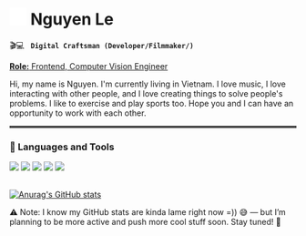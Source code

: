 # <img src="image-1.png" style="filter: brightness(0) invert(1);" alt="Nguyen Le" width="30"/> Nguyen Le

🎬💻 **` Digital Craftsman (Developer/Filmmaker/)`**

<p style="text-decoration:underline"><strong>Role:</strong> Frontend, Computer Vision Engineer</p>

Hi, my name is Nguyen. I'm currently living in Vietnam. I love music, I love interacting with other people, and I love creating things to solve people's problems. I like to exercise and play sports too. Hope you and I can have an opportunity to work with each other.

<hr style="height:4px; border:none; background-color:#444" />


### 🔧 Languages and Tools

<p align="left">
  <img src="https://cdn.jsdelivr.net/gh/devicons/devicon/icons/nextjs/nextjs-original.svg" width="40"/>
  <img src="https://cdn.jsdelivr.net/gh/devicons/devicon/icons/react/react-original.svg" width="40"/>
  <img src="https://cdn.jsdelivr.net/gh/devicons/devicon/icons/python/python-original.svg" width="40"/>
  <img src="https://cdn.jsdelivr.net/gh/devicons/devicon/icons/cplusplus/cplusplus-original.svg" width="40"/>
  <img src="https://cdn.jsdelivr.net/gh/devicons/devicon/icons/mysql/mysql-original.svg" width="40"/>
</p>

##

[![Anurag's GitHub stats](https://github-readme-stats.vercel.app/api?username=hukaiems&show_icons=true&theme=dracula)](https://github.com/anuraghazra/github-readme-stats)

⚠️ Note: I know my GitHub stats are kinda lame right now =)) 😅 — but I’m planning to be more active and push more cool stuff soon. Stay tuned! 🚀
